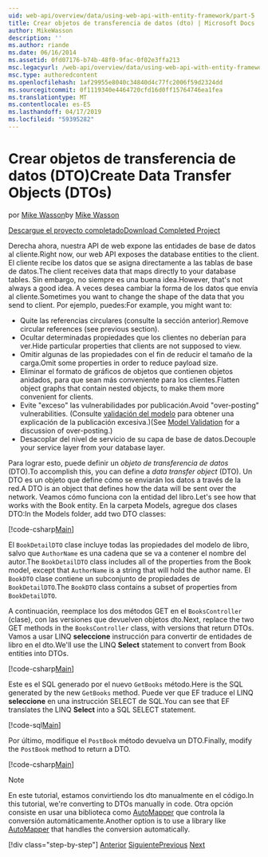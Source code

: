 ```yaml
---
uid: web-api/overview/data/using-web-api-with-entity-framework/part-5
title: Crear objetos de transferencia de datos (dto) | Microsoft Docs
author: MikeWasson
description: ''
ms.author: riande
ms.date: 06/16/2014
ms.assetid: 0fd07176-b74b-48f0-9fac-0f02e3ffa213
msc.legacyurl: /web-api/overview/data/using-web-api-with-entity-framework/part-5
msc.type: authoredcontent
ms.openlocfilehash: 1af29955e8040c34840d4c77fc2006f59d2324dd
ms.sourcegitcommit: 0f1119340e4464720cfd16d0ff15764746ea1fea
ms.translationtype: MT
ms.contentlocale: es-ES
ms.lasthandoff: 04/17/2019
ms.locfileid: "59395282"
---
```

# <a name="create-data-transfer-objects-dtos"></a><span data-ttu-id="ec1d0-102">Crear objetos de transferencia de datos (DTO)</span><span class="sxs-lookup"><span data-stu-id="ec1d0-102">Create Data Transfer Objects (DTOs)</span></span>

<span data-ttu-id="ec1d0-103">por [Mike Wasson](https://github.com/MikeWasson)</span><span class="sxs-lookup"><span data-stu-id="ec1d0-103">by [Mike Wasson](https://github.com/MikeWasson)</span></span>

[<span data-ttu-id="ec1d0-104">Descargue el proyecto completado</span><span class="sxs-lookup"><span data-stu-id="ec1d0-104">Download Completed Project</span></span>](https://github.com/MikeWasson/BookService)

<span data-ttu-id="ec1d0-105">Derecha ahora, nuestra API de web expone las entidades de base de datos al cliente.</span><span class="sxs-lookup"><span data-stu-id="ec1d0-105">Right now, our web API exposes the database entities to the client.</span></span> <span data-ttu-id="ec1d0-106">El cliente recibe los datos que se asigna directamente a las tablas de base de datos.</span><span class="sxs-lookup"><span data-stu-id="ec1d0-106">The client receives data that maps directly to your database tables.</span></span> <span data-ttu-id="ec1d0-107">Sin embargo, no siempre es una buena idea.</span><span class="sxs-lookup"><span data-stu-id="ec1d0-107">However, that's not always a good idea.</span></span> <span data-ttu-id="ec1d0-108">A veces desea cambiar la forma de los datos que envía al cliente.</span><span class="sxs-lookup"><span data-stu-id="ec1d0-108">Sometimes you want to change the shape of the data that you send to client.</span></span> <span data-ttu-id="ec1d0-109">Por ejemplo, puedes:</span><span class="sxs-lookup"><span data-stu-id="ec1d0-109">For example, you might want to:</span></span>

- <span data-ttu-id="ec1d0-110">Quite las referencias circulares (consulte la sección anterior).</span><span class="sxs-lookup"><span data-stu-id="ec1d0-110">Remove circular references (see previous section).</span></span>
- <span data-ttu-id="ec1d0-111">Ocultar determinadas propiedades que los clientes no deberían para ver.</span><span class="sxs-lookup"><span data-stu-id="ec1d0-111">Hide particular properties that clients are not supposed to view.</span></span>
- <span data-ttu-id="ec1d0-112">Omitir algunas de las propiedades con el fin de reducir el tamaño de la carga.</span><span class="sxs-lookup"><span data-stu-id="ec1d0-112">Omit some properties in order to reduce payload size.</span></span>
- <span data-ttu-id="ec1d0-113">Eliminar el formato de gráficos de objetos que contienen objetos anidados, para que sean más conveniente para los clientes.</span><span class="sxs-lookup"><span data-stu-id="ec1d0-113">Flatten object graphs that contain nested objects, to make them more convenient for clients.</span></span>
- <span data-ttu-id="ec1d0-114">Evite "exceso" las vulnerabilidades por publicación.</span><span class="sxs-lookup"><span data-stu-id="ec1d0-114">Avoid "over-posting" vulnerabilities.</span></span> <span data-ttu-id="ec1d0-115">(Consulte [validación del modelo](../../formats-and-model-binding/model-validation-in-aspnet-web-api.md) para obtener una explicación de la publicación excesiva.)</span><span class="sxs-lookup"><span data-stu-id="ec1d0-115">(See [Model Validation](../../formats-and-model-binding/model-validation-in-aspnet-web-api.md) for a discussion of over-posting.)</span></span>
- <span data-ttu-id="ec1d0-116">Desacoplar del nivel de servicio de su capa de base de datos.</span><span class="sxs-lookup"><span data-stu-id="ec1d0-116">Decouple your service layer from your database layer.</span></span>

<span data-ttu-id="ec1d0-117">Para lograr esto, puede definir un *objeto de transferencia de datos* (DTO).</span><span class="sxs-lookup"><span data-stu-id="ec1d0-117">To accomplish this, you can define a *data transfer object* (DTO).</span></span> <span data-ttu-id="ec1d0-118">Un DTO es un objeto que define cómo se enviarán los datos a través de la red.</span><span class="sxs-lookup"><span data-stu-id="ec1d0-118">A DTO is an object that defines how the data will be sent over the network.</span></span> <span data-ttu-id="ec1d0-119">Veamos cómo funciona con la entidad del libro.</span><span class="sxs-lookup"><span data-stu-id="ec1d0-119">Let's see how that works with the Book entity.</span></span> <span data-ttu-id="ec1d0-120">En la carpeta Models, agregue dos clases DTO:</span><span class="sxs-lookup"><span data-stu-id="ec1d0-120">In the Models folder, add two DTO classes:</span></span>

[!code-csharp[Main](part-5/samples/sample1.cs)]

<span data-ttu-id="ec1d0-121">El `BookDetailDTO` clase incluye todas las propiedades del modelo de libro, salvo que `AuthorName` es una cadena que se va a contener el nombre del autor.</span><span class="sxs-lookup"><span data-stu-id="ec1d0-121">The `BookDetailDTO` class includes all of the properties from the Book model, except that `AuthorName` is a string that will hold the author name.</span></span> <span data-ttu-id="ec1d0-122">El `BookDTO` clase contiene un subconjunto de propiedades de `BookDetailDTO`.</span><span class="sxs-lookup"><span data-stu-id="ec1d0-122">The `BookDTO` class contains a subset of properties from `BookDetailDTO`.</span></span>

<span data-ttu-id="ec1d0-123">A continuación, reemplace los dos métodos GET en el `BooksController` (clase), con las versiones que devuelven objetos dto.</span><span class="sxs-lookup"><span data-stu-id="ec1d0-123">Next, replace the two GET methods in the `BooksController` class, with versions that return DTOs.</span></span> <span data-ttu-id="ec1d0-124">Vamos a usar LINQ **seleccione** instrucción para convertir de entidades de libro en el dto.</span><span class="sxs-lookup"><span data-stu-id="ec1d0-124">We'll use the LINQ **Select** statement to convert from Book entities into DTOs.</span></span>

[!code-csharp[Main](part-5/samples/sample2.cs)]

<span data-ttu-id="ec1d0-125">Este es el SQL generado por el nuevo `GetBooks` método.</span><span class="sxs-lookup"><span data-stu-id="ec1d0-125">Here is the SQL generated by the new `GetBooks` method.</span></span> <span data-ttu-id="ec1d0-126">Puede ver que EF traduce el LINQ **seleccione** en una instrucción SELECT de SQL.</span><span class="sxs-lookup"><span data-stu-id="ec1d0-126">You can see that EF translates the LINQ **Select** into a SQL SELECT statement.</span></span>

[!code-sql[Main](part-5/samples/sample3.sql)]

<span data-ttu-id="ec1d0-127">Por último, modifique el `PostBook` método devuelva un DTO.</span><span class="sxs-lookup"><span data-stu-id="ec1d0-127">Finally, modify the `PostBook` method to return a DTO.</span></span>

[!code-csharp[Main](part-5/samples/sample4.cs)]

> [!NOTE]
> <span data-ttu-id="ec1d0-128">En este tutorial, estamos convirtiendo los dto manualmente en el código.</span><span class="sxs-lookup"><span data-stu-id="ec1d0-128">In this tutorial, we're converting to DTOs manually in code.</span></span> <span data-ttu-id="ec1d0-129">Otra opción consiste en usar una biblioteca como [AutoMapper](http://automapper.org/) que controla la conversión automáticamente.</span><span class="sxs-lookup"><span data-stu-id="ec1d0-129">Another option is to use a library like [AutoMapper](http://automapper.org/) that handles the conversion automatically.</span></span>
> 
> [!div class="step-by-step"]
> <span data-ttu-id="ec1d0-130">[Anterior](part-4.md)
> [Siguiente](part-6.md)</span><span class="sxs-lookup"><span data-stu-id="ec1d0-130">[Previous](part-4.md)
[Next](part-6.md)</span></span>
